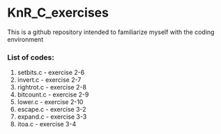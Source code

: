 # KnR_C_exercises
This is a github repository intended to familiarize myself with the coding environment

### List of codes: 
1. setbits.c    - exercise 2-6
2. invert.c     - exercise 2-7
3. rightrot.c   - exercise 2-8
4. bitcount.c   - exercise 2-9
5. lower.c      - exercise 2-10
7. escape.c     - exercise 3-2
8. expand.c     - exercise 3-3
9. itoa.c       - exercise 3-4
